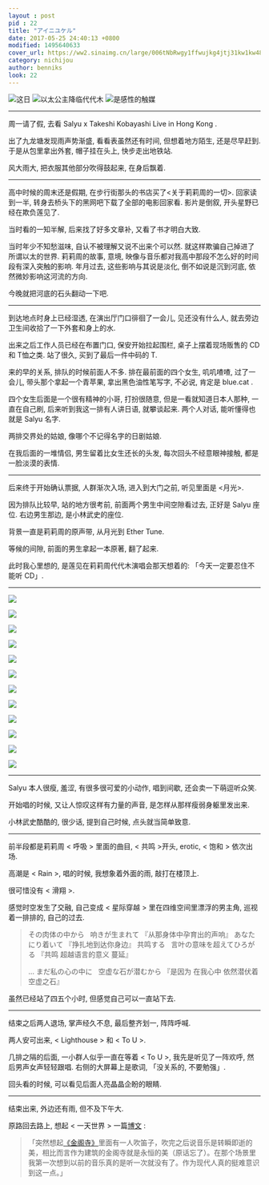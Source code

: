 ```yaml
---
layout : post
pid : 22
title: "アイニユケル"
date: 2017-05-25 24:40:13 +0800
modified: 1495640633
cover_url: https://ww2.sinaimg.cn/large/006tNbRwgy1ffwujkg4jtj31kw1kw48a
category: nichijou
author: benniks
look: 22
---
```

![这日](https://ws4.sinaimg.cn/large/006tNc79gy1g2cmxpk81yj31hc0u0q3r.jpg)
![以太公主降临代代木](https://ws3.sinaimg.cn/large/006tNc79gy1g2cmxqq6bfj31hc0u075r.jpg)
![是感性的触媒](https://ws2.sinaimg.cn/large/006tNc79gy1g2cmxrxxxoj31hc0u03zs.jpg)

---

周一请了假, 去看 Salyu x Takeshi Kobayashi Live in Hong Kong .

出了九龙塘发现雨声势渐盛,  看看表虽然还有时间, 但想着地方陌生, 还是尽早赶到. 于是从包里拿出外套, 帽子挂在头上, 快步走出地铁站.

风大雨大, 把衣服其他部分吹得鼓起来, 在身后飘着. 

---

高中时候的周末还是假期, 在步行街那头的书店买了<关于莉莉周的一切>. 回家读到一半, 转身去桥头下的黑网吧下载了全部的电影回家看. 影片是倒叙, 开头星野已经在欺负莲见了. 

当时看的一知半解, 后来找了好多文章补, 又看了书才明白大致. 

当时年少不知愁滋味, 自认不被理解又说不出来个可以然. 就这样欺骗自己掉进了所谓以太的世界. 莉莉周的故事, 意境, 映像与音乐都对我高中那段不怎么好的时间段有深入突触的影响. 年月过去, 这些影响与其说是淡化, 倒不如说是沉到河底, 依然微妙影响这河流的方向.

今晚就把河底的石头翻动一下吧.

---

到达地点时身上已经湿透, 在演出厅门口徘徊了一会儿, 见还没有什么人, 就去旁边卫生间收拾了一下外套和身上的水. 

出来之后工作人员已经在布置门口, 保安开始拉起围栏, 桌子上摆着现场贩售的 CD 和 T恤之类. 站了很久, 买到了最后一件中码的 T.

来的早的关系, 排队的时候前面人不多. 排在最前面的四个女生, 叽叽喳喳, 过了一会儿, 带头那个拿起一个青苹果, 拿出黑色油性笔写字, 不必说, 肯定是 blue.cat .

四个女生后面是一个很有精神的小哥, 打扮很随意, 但是一看就知道日本人那种, 一直在自己刷, 后来听到我这一排有人讲日语, 就攀谈起来. 两个人对话, 能听懂得也就是 Salyu 名字.

两排交界处的姑娘, 像哪个不记得名字的日剧姑娘.

在我后面的一堆情侣, 男生留着比女生还长的头发, 每次回头不经意眼神接触, 都是一脸淡漠的表情.

---

后来终于开始确认票据, 人群渐次入场, 进入到大门之前, 听见里面是 <月光>.

因为排队比较早, 站的地方很考前, 前面两个男生中间空隙看过去, 正好是 Salyu 座位. 右边男生那边, 是小林武史的座位.

背景一直是莉莉周的原声带, 从月光到 Ether Tune.

等候的间隙, 前面的男生拿起一本原著, 翻了起来.

此时我心里想的, 是莲见在莉莉周代代木演唱会那天想着的: 「今天一定要忍住不能听 CD」.

---

![](https://ws2.sinaimg.cn/large/006tNc79gy1g2cmxt0fpdj30u00ls76t.jpg)

![](https://ws4.sinaimg.cn/large/006tNc79gy1g2cmxtwkwyj30jl0jl3yr.jpg)

![](https://ws4.sinaimg.cn/large/006tNc79gy1g2cmxutxaej30u00u0gn5.jpg)

![](https://ws1.sinaimg.cn/large/006tNc79gy1g2cmxwdxqfj30u00u0wgj.jpg)

![](https://ws3.sinaimg.cn/large/006tNc79gy1g2cmxyi4ndj30u00u0wgi.jpg)

![](https://ws2.sinaimg.cn/large/006tNc79gy1g2cmxzgvigj30u00u0q4j.jpg)

![](https://ws3.sinaimg.cn/large/006tNc79gy1g2cmy00h9jj30k00k0abt.jpg)

![](https://ws4.sinaimg.cn/large/006tNc79gy1g2cmy0wihrj30hs0bv409.jpg)

![](https://ws2.sinaimg.cn/large/006tNc79gy1g2cmy1u0y5j30hs0bv3zu.jpg)

![](https://ws1.sinaimg.cn/large/006tNc79gy1g2cmy2ronrj30hs0bvac3.jpg)

![](https://ws3.sinaimg.cn/large/006tNc79gy1g2cmy4jfrnj31400u0are.jpg)

![](https://ws3.sinaimg.cn/large/006tNc79gy1g2cmy5hkraj30u00u0t9p.jpg)

---

Salyu 本人很瘦, 羞涩, 有很多很可爱的小动作, 唱到间歇, 还会卖一下萌逗听众笑.

开始唱的时候, 又让人惊叹这样有力量的声音, 是怎样从那样瘦弱身躯里发出来.

小林武史酷酷的, 很少话, 提到自己时候, 点头就当简单致意.

---

前半段都是莉莉周 < 呼吸 > 里面的曲目, < 共鸣 >开头, erotic, < 饱和 > 依次出场.

高潮是 < Rain >, 唱的时候, 我想象着外面的雨, 敲打在楼顶上.

很可惜没有 < 滑翔 >.

感觉时空发生了交融, 自己变成 < 星际穿越 > 里在四维空间里漂浮的男主角, 巡视着一排排的, 自己的过去.

> その肉体の中から   响きが生まれて 『从那身体中孕育出的声响』
> あなたにり着いて 『挣扎地到达你身边』
> 共鸣する   言叶の意味を超えてひろがる 『共鸣 超越语言的意义 蔓延』
>
> ...
> まだ私の心の中に   空虚な石が潜むから 『是因为 在我心中 依然潜伏着空虚之石』

虽然已经站了四五个小时, 但感觉自己可以一直站下去.

---

结束之后两人退场, 掌声经久不息, 最后整齐划一, 阵阵呼喊.

两人安可出来, < Lighthouse > 和 < To U >.

几排之隔的后面, 一小群人似乎一直在等着 < To U >, 我先是听见了一阵欢呼, 然后男声女声轻轻跟唱. 右侧的大屏幕上是歌词, 「没关系的, 不要勉强」. 

回头看的时候, 可以看见后面人亮晶晶企盼的眼睛.

---

结束出来, 外边还有雨, 但不及下午大. 

原路回去路上, 想起 < 一天世界 > 一篇[博文](https://blog.yitianshijie.net/2016/11/16/killing-ephemeral-beauty-with-technology/) :

> 「突然想起[《金阁寺》](https://book.douban.com/subject/3391248/)里面有一人吹笛子，吹完之后说音乐是转瞬即逝的美，相比而言作为建筑的金阁寺就是永恒的美（原话忘了）。在那个场景里我第一次想到以前的音乐真的是听一次就没有了。作为现代人真的挺难意识到这一点。」


